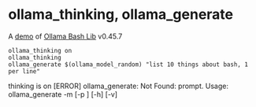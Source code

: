 # ollama_thinking, ollama_generate

A [demo](../README.md#demos) of [Ollama Bash Lib](https://github.com/attogram/ollama-bash-lib) v0.45.7

```
ollama_thinking on
ollama_thinking
ollama_generate $(ollama_model_random) "list 10 things about bash, 1 per line" 
```

thinking is on
[ERROR] ollama_generate: Not Found: prompt.
Usage: ollama_generate -m <model> [-p <prompt>] [-h] [-v]

